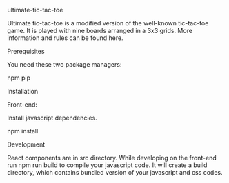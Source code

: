 ultimate-tic-tac-toe

Ultimate tic-tac-toe is a modified version of the well-known tic-tac-toe game. It is played with nine boards arranged in a 3x3 grids. More information and rules can be found here.

Prerequisites

You need these two package managers:

npm
pip

Installation

Front-end:

Install javascript dependencies.

npm install

Development

React components are in src directory. While developing on the front-end run npm run build to compile your javascript code. It will create a build directory, which contains bundled version of your javascript and css codes.


